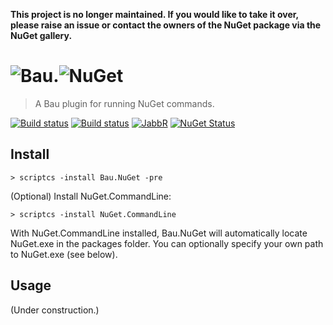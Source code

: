 **This project is no longer maintained. If you would like to take it over, please raise an issue or contact the owners of the NuGet package via the NuGet gallery.**

# ![Bau](https://raw.githubusercontent.com/bau-build/bau/dev/assets/bau.128.png).![NuGet](https://www.nuget.org/Content/Logos/nugetlogo.png)

> A Bau plugin for running NuGet commands.

[![Build status](http://img.shields.io/appveyor/ci/bau-ci/bau-nuget.svg?style=flat-square)](https://ci.appveyor.com/project/bau-ci/bau-nuget/branch/dev) [![Build status](http://img.shields.io/travis/bau-build/bau-nuget.svg?style=flat-square)](https://travis-ci.org/bau-build/bau-nuget) [![JabbR](http://img.shields.io/badge/JabbR-bau-blue.svg?style=flat-square)](https://jabbr.net/#/rooms/bau) [![NuGet Status](http://img.shields.io/badge/NuGet-alpha-blue.svg?style=flat-square)](https://www.nuget.org/packages/Bau.NuGet/)

## Install

```batch
> scriptcs -install Bau.NuGet -pre
```

(Optional) Install NuGet.CommandLine:
```batch
> scriptcs -install NuGet.CommandLine
```
With NuGet.CommandLine installed, Bau.NuGet will automatically locate NuGet.exe in the packages folder. You can optionally specify your own path to NuGet.exe (see below).

## Usage

(Under construction.)
